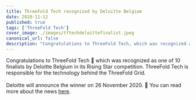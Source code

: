 ```yaml
---
title: ThreeFold Tech recognized by Deloitte Belgium
date: 2020-11-12
published: true
tags: ['ThreeFold Tech']
cover_image: ./images/tftechdeloittefinalist.jpeg
canonical_url: false
description: "Congratulations to ThreeFold Tech, which was recognized as one of 10 finalists by Deloitte Belgium in its Rising Star competition! More within."
---
```


Congratulations to ThreeFold Tech 👏 which was recognized as one of 10 finalists by Deloitte Belgium in its Rising Star competition. ThreeFold Tech is responsible for the technology behind the ThreeFold Grid.
<br/>
<br/>
Deloitte will announce the winner on 26 November 2020. 🤞 You can read more about the news [here](https://www2.deloitte.com/be/en/pages/technology/articles/fast50-2020-nominees_press-release.html).
